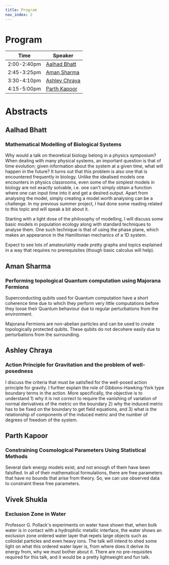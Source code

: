 ```yaml
---
title: Program
nav_index: 2
---
```


# Program

| Time        | Speaker                         |
| ----------- | ------------------------------- |
| 2:00-2:40pm | [Aalhad Bhatt](#aalhad-bhatt)   |
| 2:45-3:25pm | [Aman Sharma](#aman-sharma)     |
| 3:30-4:10pm | [Ashley Chraya](#ashley-chraya) |
| 4:15-5:00pm | [Parth Kapoor](#parth-kapoor)   |

# Abstracts

## Aalhad Bhatt

### Mathematical Modelling of Biological Systems

Why would a talk on theoretical biology belong in a physics symposium? When dealing with many physical systems, an important question is that of time evolution; given information about the system at a given time, what will happen in the future? It turns out that this problem is also one that is encountered frequently in biology. Unlike the idealised models one encounters in physics classrooms, even some of the simplest models in biology are not exactly solvable, i.e. one can't simply obtain a function where one can input time into it and get a desired output. Apart from analysing the model, simply creating a model worth analysing can be a challenge. In my previous summer project, I had done some reading related to this topic and will speak a bit about it.

Starting with a light dose of the philosophy of modelling, I will discuss some basic models in population ecology along with standard techniques to analyse them. One such technique is that of using the phase plane, which makes an appearance in the Hamiltonian mechanics of a 1D system.

Expect to see lots of amateurishly made pretty graphs and topics explained in a way that requires no prerequisites (though basic calculus will help).

## Aman Sharma

### Performing topological Quantum computation using Majorana Fermions

Superconducting qubits used for Quantum computation have a short coherence time due to which they perform very little computations before they loose their Quantum behaviour due to regular perturbations from the environment.

Majorana Fermions are non-abelian particles and can be used to create topologically protected qubits. These qubits do not decohere easily due to perturbations from the surrounding.

## Ashley Chraya

### Action Principle for Gravitation and the problem of well-posedness

I discuss the criteria that must be satisfied for the well-posed action principle for gravity. I further explain the role of Gibbons-Hawking-York type boundary terms
in the action. More specifically, the objective is to understand 1) why it is not correct to require the vanishing of variation of normal derivatives of the metric on the boundary 2) why the induced metric has to be fixed on the boundary to get field equations, and 3) what is the relationship of components of the induced metric and the number of degrees of freedom of the system.

## Parth Kapoor

### Constraining Cosmological Parameters Using Statistical Methods

Several dark energy models exist, and not enough of them have been falsified. In all of their mathematical formulations, there are free parameters that have no bounds that arise from theory. So, we can use observed data to constraint these free parameters.

## Vivek Shukla

### Exclusion Zone in Water

Professor G. Pollack's experiments on water have shown that, when bulk water is in contact with a hydrophilic metallic interface, the water shows an exclusion zone ordered water layer that repels large objects such as colloidal particles and even heavy ions. The talk will intend to shed some light on what this ordered water layer is, from where does it derive its energy from, why we must bother about it. There are no pre-requisites required for this talk, and it would be a pretty lightweight and fun talk.
